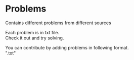 # Problems
Contains different problems from different sources
<p>
Each problem is in txt file.<br>
Check it out and try solving.
  </p>

<p>You can contribute by adding problems in following format.<br>
"<problem_name>.txt"

